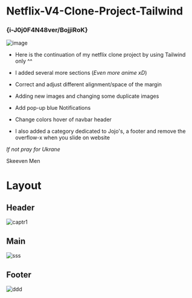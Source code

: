 # Netflix-V4-Clone-Project-Tailwind
### {i-J0j0F4N48ver/BojjiRoK}
![image](https://user-images.githubusercontent.com/91453728/158024176-dc42dc6a-4466-4856-9d4a-fe25d3336dd6.png)

* Here is the continuation of my netflix clone project by using Tailwind only ^^

* I added several more sections (*Even more anime xD*)

* Correct and adjust different alignment/space of the margin

* Adding new images and changing some duplicate images

* Add pop-up blue Notifications

* Change colors hover of navbar header 

* I also added a category dedicated to Jojo's, a footer and remove the overflow-x when you slide on website

 *If not pray for Ukrane*

Skeeven Men


# Layout
## Header
![captr1](https://user-images.githubusercontent.com/91453728/158024369-7c655b8e-b4cd-41a1-94d1-913e977d9c02.png)
## Main
![sss](https://user-images.githubusercontent.com/91453728/158024391-ff91b5a0-6615-46ae-9d87-8d65e1ece1f8.png)
## Footer
![ddd](https://user-images.githubusercontent.com/91453728/158024392-b338cab9-2b8b-4471-8a4d-9c60d3c97d0c.png)


